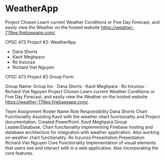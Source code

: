# WeatherApp

Project Chosen
        	Learn current Weather Conditions or Five Day Forecast, and easily view the Weather on the hosted website https://weather-776ee.firebaseapp.com/.

CPSC 473 Project #2: WeatherApp
- Dana Shorts
- Kavit Meghpara
- Ro Inzunza
- Richard Viet Nguyen

CPSC 473 Project #2 Group Form
 
Group Name:
        	Group Inc
·         Dana Shorts
·         Kavit Meghpara
·         Ro Inzunza
·        Richard Viet Nguyen
Project Chosen
        	Learn current Weather Conditions or Five Day Forecast, and easily view the Weather on the hosted website https://weather-776ee.firebaseapp.com/.
 
Team Assignment Roster 
Name	Role	Responsibility
Dana Shorts	Chart Functionality	Assisting Kavit with the weather chart functionality and Project documentation. Created PowerPoint. 
Kavit Meghpara	Group Leader/Database, Chart functionality 	Implementing Firebase hosting and database architecture for integration with weather application. Also working on weather chart functionality.
Ro Inzunza	Presentation	Presentation
Richard Viet Nguyen	Core Functionality	Implementation of visual elements that users see and interact with in a web application. Also incorporating the core features. 
 

